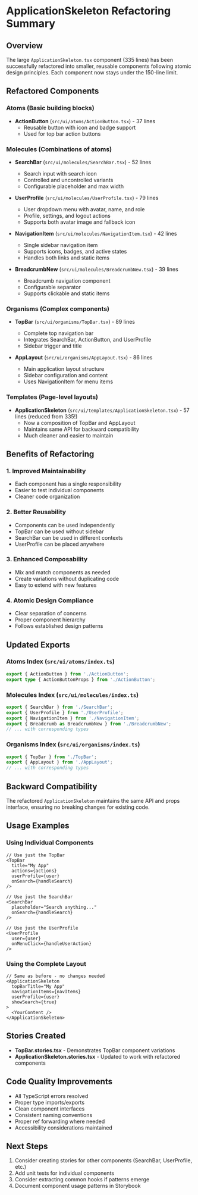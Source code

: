 # ApplicationSkeleton Refactoring Summary

## Overview
The large `ApplicationSkeleton.tsx` component (335 lines) has been successfully refactored into smaller, reusable components following atomic design principles. Each component now stays under the 150-line limit.

## Refactored Components

### Atoms (Basic building blocks)
- **ActionButton** (`src/ui/atoms/ActionButton.tsx`) - 37 lines
  - Reusable button with icon and badge support
  - Used for top bar action buttons

### Molecules (Combinations of atoms)
- **SearchBar** (`src/ui/molecules/SearchBar.tsx`) - 52 lines
  - Search input with search icon
  - Controlled and uncontrolled variants
  - Configurable placeholder and max width

- **UserProfile** (`src/ui/molecules/UserProfile.tsx`) - 79 lines
  - User dropdown menu with avatar, name, and role
  - Profile, settings, and logout actions
  - Supports both avatar image and fallback icon

- **NavigationItem** (`src/ui/molecules/NavigationItem.tsx`) - 42 lines
  - Single sidebar navigation item
  - Supports icons, badges, and active states
  - Handles both links and static items

- **BreadcrumbNew** (`src/ui/molecules/BreadcrumbNew.tsx`) - 39 lines
  - Breadcrumb navigation component
  - Configurable separator
  - Supports clickable and static items

### Organisms (Complex components)
- **TopBar** (`src/ui/organisms/TopBar.tsx`) - 89 lines
  - Complete top navigation bar
  - Integrates SearchBar, ActionButton, and UserProfile
  - Sidebar trigger and title

- **AppLayout** (`src/ui/organisms/AppLayout.tsx`) - 86 lines
  - Main application layout structure
  - Sidebar configuration and content
  - Uses NavigationItem for menu items

### Templates (Page-level layouts)
- **ApplicationSkeleton** (`src/ui/templates/ApplicationSkeleton.tsx`) - 57 lines (reduced from 335!)
  - Now a composition of TopBar and AppLayout
  - Maintains same API for backward compatibility
  - Much cleaner and easier to maintain

## Benefits of Refactoring

### 1. **Improved Maintainability**
- Each component has a single responsibility
- Easier to test individual components
- Cleaner code organization

### 2. **Better Reusability**
- Components can be used independently
- TopBar can be used without sidebar
- SearchBar can be used in different contexts
- UserProfile can be placed anywhere

### 3. **Enhanced Composability**
- Mix and match components as needed
- Create variations without duplicating code
- Easy to extend with new features

### 4. **Atomic Design Compliance**
- Clear separation of concerns
- Proper component hierarchy
- Follows established design patterns

## Updated Exports

### Atoms Index (`src/ui/atoms/index.ts`)
```typescript
export { ActionButton } from './ActionButton';
export type { ActionButtonProps } from './ActionButton';
```

### Molecules Index (`src/ui/molecules/index.ts`)
```typescript
export { SearchBar } from './SearchBar';
export { UserProfile } from './UserProfile';
export { NavigationItem } from './NavigationItem';
export { Breadcrumb as BreadcrumbNew } from './BreadcrumbNew';
// ... with corresponding types
```

### Organisms Index (`src/ui/organisms/index.ts`)
```typescript
export { TopBar } from './TopBar';
export { AppLayout } from './AppLayout';
// ... with corresponding types
```

## Backward Compatibility
The refactored `ApplicationSkeleton` maintains the same API and props interface, ensuring no breaking changes for existing code.

## Usage Examples

### Using Individual Components
```tsx
// Use just the TopBar
<TopBar
  title="My App"
  actions={actions}
  userProfile={user}
  onSearch={handleSearch}
/>

// Use just the SearchBar
<SearchBar
  placeholder="Search anything..."
  onSearch={handleSearch}
/>

// Use just the UserProfile
<UserProfile
  user={user}
  onMenuClick={handleUserAction}
/>
```

### Using the Complete Layout
```tsx
// Same as before - no changes needed
<ApplicationSkeleton
  topBarTitle="My App"
  navigationItems={navItems}
  userProfile={user}
  showSearch={true}
>
  <YourContent />
</ApplicationSkeleton>
```

## Stories Created
- **TopBar.stories.tsx** - Demonstrates TopBar component variations
- **ApplicationSkeleton.stories.tsx** - Updated to work with refactored components

## Code Quality Improvements
- All TypeScript errors resolved
- Proper type imports/exports
- Clean component interfaces
- Consistent naming conventions
- Proper ref forwarding where needed
- Accessibility considerations maintained

## Next Steps
1. Consider creating stories for other components (SearchBar, UserProfile, etc.)
2. Add unit tests for individual components
3. Consider extracting common hooks if patterns emerge
4. Document component usage patterns in Storybook